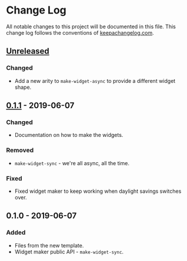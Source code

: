 # Change Log
All notable changes to this project will be documented in this file. This change log follows the conventions of [keepachangelog.com](http://keepachangelog.com/).

## [Unreleased]
### Changed
- Add a new arity to `make-widget-async` to provide a different widget shape.

## [0.1.1] - 2019-06-07
### Changed
- Documentation on how to make the widgets.

### Removed
- `make-widget-sync` - we're all async, all the time.

### Fixed
- Fixed widget maker to keep working when daylight savings switches over.

## 0.1.0 - 2019-06-07
### Added
- Files from the new template.
- Widget maker public API - `make-widget-sync`.

[Unreleased]: https://github.com/your-name/clj-cloud-playground/compare/0.1.1...HEAD
[0.1.1]: https://github.com/your-name/clj-cloud-playground/compare/0.1.0...0.1.1
